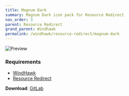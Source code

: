 ```yaml
---
title: Magnum Dark
summary: Magnum Dark icon pack for Resource Redirect
nav_order: 3
parent: Resource Redirect
grand_parent: Windhawk
permalink: /windhawk/resource-redirect/magnum-dark
---
```


![Preview][Preview]

### Requirements

- [WindHawk][WindHawk]
- [Resource Redirect][ResourceRedirect]

**Download**: [GitLab][GitLab]

<!-- ///////////////////////////////////////////////////////////////////////////////////////////////////////////////////////////////////////////////////// -->

[Preview]: https://gitlab.com/the-back-room/resource-redirect/-/raw/main/icon-packs/Magnum-Dark/Extras/Preview.bmp 

[GitLab]: https://gitlab.com/the-back-room/resource-redirect/-/tree/main/icon-packs/Magnum-Dark

[WindHawk]: https://windhawk.net/
[ResourceRedirect]: https://windhawk.net/mods/icon-resource-redirect

<!-- ///////////////////////////////////////////////////////////////////////////////////////////////////////////////////////////////////////////////////// -->
